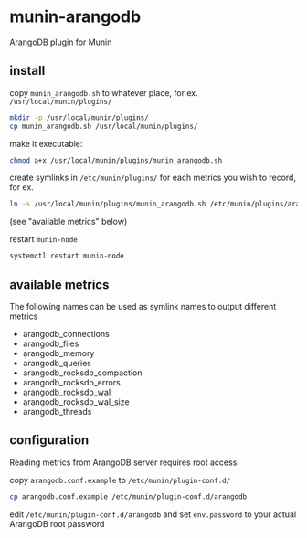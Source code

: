 # munin-arangodb
ArangoDB plugin for Munin

## install
copy `munin_arangodb.sh` to whatever place, for ex. `/usr/local/munin/plugins/`
```sh
mkdir -p /usr/local/munin/plugins/
cp munin_arangodb.sh /usr/local/munin/plugins/
```

make it executable:
```sh
chmod a+x /usr/local/munin/plugins/munin_arangodb.sh
```

create symlinks in `/etc/munin/plugins/` for each metrics you wish to record, for ex.
```sh
ln -s /usr/local/munin/plugins/munin_arangodb.sh /etc/munin/plugins/arangodb_queries
```
(see "available metrics" below)

restart `munin-node`
```sh
systemctl restart munin-node
```

## available metrics
The following names can be used as symlink names to output different metrics
 * arangodb_connections
 * arangodb_files
 * arangodb_memory
 * arangodb_queries
 * arangodb_rocksdb_compaction
 * arangodb_rocksdb_errors
 * arangodb_rocksdb_wal
 * arangodb_rocksdb_wal_size
 * arangodb_threads

## configuration
Reading metrics from ArangoDB server requires root access.

copy `arangodb.conf.example` to `/etc/munin/plugin-conf.d/`
```sh
cp arangodb.conf.example /etc/munin/plugin-conf.d/arangodb
```

edit `/etc/munin/plugin-conf.d/arangodb` and set `env.password` to your actual ArangoDB root password

